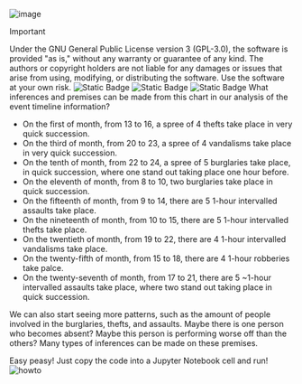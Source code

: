 ![image](https://github.com/user-attachments/assets/fb291357-6ebd-48ca-99ec-3f127efb9d91)
> [!Important]
> Under the GNU General Public License version 3 (GPL-3.0), the software is provided "as is," without any warranty or guarantee of any kind. The authors or copyright holders are not liable for any damages or issues that arise from using, modifying, or distributing the software. Use the software at your own risk.
![Static Badge](https://img.shields.io/badge/License-GPL--3.0-yellow)
![Static Badge](https://img.shields.io/badge/Language-Python-blue)
![Static Badge](https://img.shields.io/badge/Status-Ready-Green)
What inferences and premises can be made from this chart in our analysis of the event timeline information?

- On the first of month, from 13 to 16, a spree of 4 thefts take place in very quick succession.
- On the third of month, from 20 to 23, a spree of 4 vandalisms take place in very quick succession.
- On the tenth of month, from 22 to 24, a spree of 5 burglaries take place, in quick succession, where one stand out taking place one hour before.
- On the eleventh of month, from 8 to 10, two burglaries take place in quick succession.
- On the fifteenth of month, from 9 to 14, there are 5 1-hour intervalled assaults take place.
- On the nineteenth of month, from 10 to 15, there are 5 1-hour intervalled thefts take place.
- On the twentieth of month, from 19 to 22, there are 4 1-hour intervalled vandalisms take place.
- On the twenty-fifth of month, from 15 to 18, there are 4 1-hour robberies take palce.
- On the twenty-seventh of month, from 17 to 21, there are 5 ~1-hour intervalled assaults take place, where two stand out taking place in quick succession.
  
We can also start seeing more patterns, such as the amount of people involved in the burglaries, thefts, and assaults. Maybe there is one person who becomes absent? Maybe this person is performing worse off than the others? Many types of inferences can be made on these premises.

Easy peasy! Just copy the code into a Jupyter Notebook cell and run!
![howto](https://github.com/user-attachments/assets/a234c9cc-ed33-484f-8d07-b37662ad9b61)
